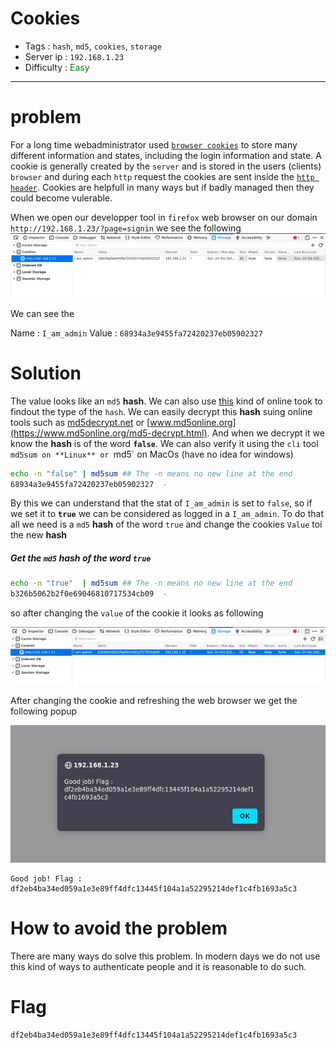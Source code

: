 # Cookies

- Tags : `hash`, `md5`, `cookies`, `storage`
- Server ip : `192.168.1.23 `
- Difficulty : <span style="color : green">Easy</span>
___


# problem

For a long time webadministrator used [`browser cookies`](https://en.wikipedia.org/wiki/HTTP_cookie) to store many different information and states, including the login information and state. A cookie is generally created by the `server` and is stored in the users (clients) `browser` and during each `http` request the cookies are sent inside the [`http header`](https://developer.mozilla.org/en-US/docs/Web/HTTP/Headers). Cookies are helpfull in many ways but if badly managed then they could become vulerable.

When we open our developper tool in `firefox` web browser on our domain `http://192.168.1.23/?page=signin` we see the following
![signin page cookies](resources/images/cookies_signin_page.png)

We can see the

Name : `I_am_admin`
Value : `68934a3e9455fa72420237eb05902327`

# Solution
The value looks like an `md5` **hash**.  We can also use [this](https://hashes.com/en/tools/hash_identifier) kind of online took to findout the type of the `hash`. We can easily decrypt this **hash** suing online tools such as [md5decrypt.net](https://md5decrypt.net/en/) or [www.md5online.org](https://www.md5online.org/md5-decrypt.html). And when we decrypt it we know the **hash** is of the word **`false`**. We can also verify it using the `cli` tool `md5sum on **Linux** or `md5` on MacOs (have no idea for windows)

```bash
echo -n "false" | md5sum ## The -n means no new line at the end
68934a3e9455fa72420237eb05902327  -
```

By this we can understand that the stat of `I_am_admin` is set to `false`, so if we set it to **`true`** we can be considered as logged in a `I_am_admin`.
To do that all we need is a `md5` **hash** of the word `true` and change the cookies `Value` toi the new **hash**

##### Get the `md5` hash of the word `true`

```bash
echo -n "true"  | md5sum ## The -n means no new line at the end
b326b5062b2f0e69046810717534cb09  -
```

so after changing the `value` of the cookie it looks as following

![modified cookie](resources/images/cookies_signin_page_modified_cookie.png)


After changing the cookie and refreshing the web browser we get the following popup

![cookie flag](resources/images/cookie_flag.png)

```text
Good job! Flag : df2eb4ba34ed059a1e3e89ff4dfc13445f104a1a52295214def1c4fb1693a5c3
```


# How to avoid the problem
There are many ways do solve this problem. In modern days we do not use this kind of ways to authenticate people and it is reasonable to do such.

# Flag

```text
df2eb4ba34ed059a1e3e89ff4dfc13445f104a1a52295214def1c4fb1693a5c3
```